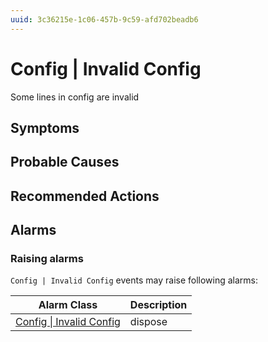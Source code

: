 ```yaml
---
uuid: 3c36215e-1c06-457b-9c59-afd702beadb6
---
```

# Config | Invalid Config

Some lines in config are invalid

## Symptoms

## Probable Causes

## Recommended Actions

## Alarms

### Raising alarms

`Config | Invalid Config` events may raise following alarms:

| Alarm Class                                                                        | Description |
| ---------------------------------------------------------------------------------- | ----------- |
| [Config \| Invalid Config](../../alarm-classes-reference/config/invalid-config.md) | dispose     |
